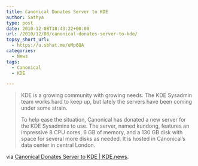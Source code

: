 ```yaml
---
title: Canonical Donates Server to KDE
author: Sathya
type: post
date: 2010-12-08T18:43:22+00:00
url: /2010/12/08/canonical-donates-server-to-kde/
topsy_short_url:
  - https://u.sbhat.me/eMp6QA
categories:
  - News
tags:
  - Canonical
  - KDE

---
```

> KDE is a growing community with growing needs. The KDE Sysadmin team works hard to keep up, but lately the servers have been coming under some strain.
> 
> To help ease the situation, Canonical has donated a new server for the KDE Sysadmins to use. The server, named kundong, features an impressive 8 CPU cores, 6 GB of memory, and a 130 GB disk with space for several more disks as needed. It is hosted in Canonical&#8217;s data center in central London.

via [Canonical Donates Server to KDE | KDE.news][1].

 [1]: https://dot.kde.org/2010/12/08/canonical-donates-server-kde
